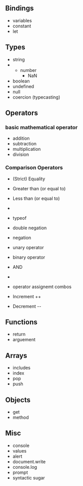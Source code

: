 ## Bindings

- variables
- constant
- let

## Types

- string
- - number
	- NaN
- boolean
- undefined
- null
- coercion (typecasting)


## Operators

### basic mathematical operator

- addition
- subtraction
- multiplication
- division

### Comparison Operators

- (Strict) Equality
- Greater than (or equal to)
- Less than (or equal to)
- 


- typeof
- double negation
- negation
- unary operator
- binary operator 
- AND
- 
- operator assignemt combos
-  Increment ++
- Decrement --

## Functions

- return
- arguement

## Arrays

- includes
- index
- pop
- push

## Objects

- get
- method

## Misc

- console
- values
- alert
- document.write
- console.log
- prompt
- syntactic sugar
